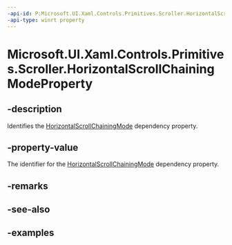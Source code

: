 ```yaml
---
-api-id: P:Microsoft.UI.Xaml.Controls.Primitives.Scroller.HorizontalScrollChainingModeProperty
-api-type: winrt property
---
```


# Microsoft.UI.Xaml.Controls.Primitives.Scroller.HorizontalScrollChainingModeProperty

<!--
public static Windows.UI.Xaml.DependencyProperty HorizontalScrollChainingModeProperty { get; }
-->

## -description

Identifies the [HorizontalScrollChainingMode](scroller_horizontalscrollchainingmode.md) dependency property.

## -property-value

The identifier for the [HorizontalScrollChainingMode](scroller_horizontalscrollchainingmode.md) dependency property.

## -remarks

## -see-also

## -examples

